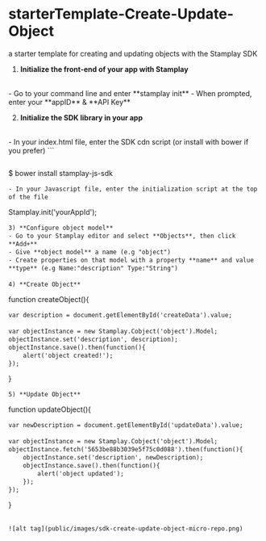 # starterTemplate-Create-Update-Object
a starter template for creating and updating objects with the Stamplay SDK

 1) **Initialize the front-end of your app with Stamplay**
 <br>
- Go to your command line and enter **stamplay init**
- When prompted, enter your **appID** & **API Key**

2) **Initialize the SDK library in your app**
<br>
- In your index.html file, enter the SDK cdn script (or install with bower if you prefer)
```
<script src="//drrjhlchpvi7e.cloudfront.net/libs/stamplay-js-sdk/1.3.1/stamplay.min.js"></script>

```
```
$ bower install stamplay-js-sdk
```
- In your Javascript file, enter the initialization script at the top of the file
```
Stamplay.init('yourAppId');
```
3) **Configure object model**
- Go to your Stamplay editor and select **Objects**, then click **Add+**
- Give **object model** a name (e.g "object")
- Create properties on that model with a property **name** and value **type** (e.g Name:"description" Type:"String")

4) **Create Object**
```
function createObject(){

	var description = document.getElementById('createData').value;

	var objectInstance = new Stamplay.Cobject('object').Model;
	objectInstance.set('description', description);
	objectInstance.save().then(function(){
		alert('object created!');
	});
}
```
5) **Update Object**
```
function updateObject(){

	var newDescription = document.getElementById('updateData').value;

	var objectInstance = new Stamplay.Cobject('object').Model;
	objectInstance.fetch('5653be88b3039e5f75c0d088').then(function(){
    	objectInstance.set('description', newDescription);
    	objectInstance.save().then(function(){
    		alert('object updated');
    	});
	});
}
```

![alt tag](public/images/sdk-create-update-object-micro-repo.png)
